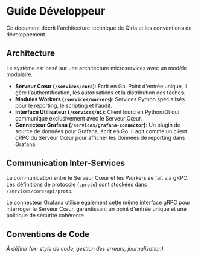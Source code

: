 # Guide Développeur

Ce document décrit l'architecture technique de Qiria et les conventions de développement.

## Architecture

Le système est basé sur une architecture microservices avec un modèle modulaire.

- **Serveur Cœur (`/services/core`)**: Écrit en Go. Point d'entrée unique, il gère l'authentification, les autorisations et la distribution des tâches.
- **Modules Workers (`/services/workers`)**: Services Python spécialisés pour le reporting, le scripting et l'audit.
- **Interface Utilisateur (`/services/ui`)**: Client lourd en Python/Qt qui communique exclusivement avec le Serveur Cœur.
- **Connecteur Grafana (`/services/grafana-connector`)**: Un plugin de source de données pour Grafana, écrit en Go. Il agit comme un client gRPC du Serveur Cœur pour afficher les données de reporting dans Grafana.

## Communication Inter-Services

La communication entre le Serveur Cœur et les Workers se fait via gRPC. Les définitions de protocole (`.proto`) sont stockées dans `/services/core/api/proto`.

Le connecteur Grafana utilise également cette même interface gRPC pour interroger le Serveur Cœur, garantissant un point d'entrée unique et une politique de sécurité cohérente.

## Conventions de Code

*À définir (ex: style de code, gestion des erreurs, journalisation).*